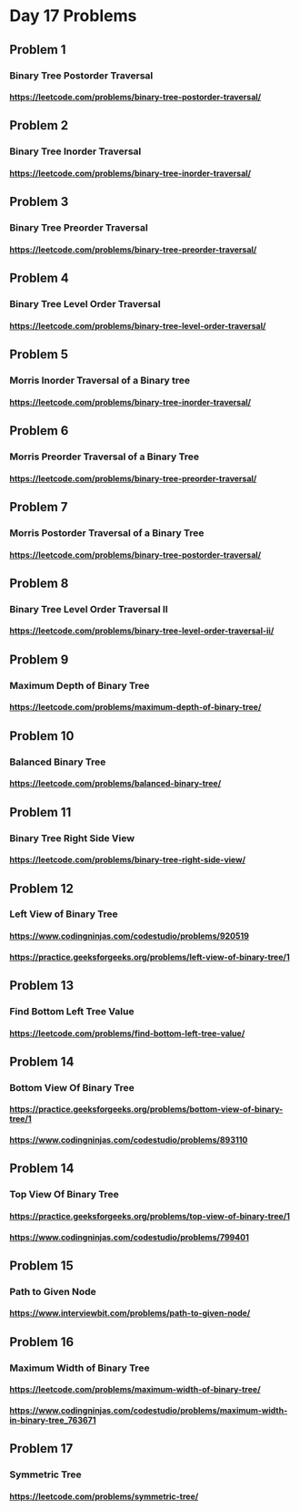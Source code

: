 # Day 17 Problems

## Problem 1

### Binary Tree Postorder Traversal

#### <https://leetcode.com/problems/binary-tree-postorder-traversal/>

## Problem 2

### Binary Tree Inorder Traversal

#### <https://leetcode.com/problems/binary-tree-inorder-traversal/>

## Problem 3

### Binary Tree Preorder Traversal

#### <https://leetcode.com/problems/binary-tree-preorder-traversal/>

## Problem 4

### Binary Tree Level Order Traversal

#### <https://leetcode.com/problems/binary-tree-level-order-traversal/>

## Problem 5

### Morris Inorder Traversal of a Binary tree

#### <https://leetcode.com/problems/binary-tree-inorder-traversal/>

## Problem 6

### Morris Preorder Traversal of a Binary Tree

#### <https://leetcode.com/problems/binary-tree-preorder-traversal/>

## Problem 7

### Morris Postorder Traversal of a Binary Tree

#### <https://leetcode.com/problems/binary-tree-postorder-traversal/>

## Problem 8

### Binary Tree Level Order Traversal II

#### <https://leetcode.com/problems/binary-tree-level-order-traversal-ii/>

## Problem 9

### Maximum Depth of Binary Tree

#### <https://leetcode.com/problems/maximum-depth-of-binary-tree/>

## Problem 10

### Balanced Binary Tree

#### <https://leetcode.com/problems/balanced-binary-tree/>

## Problem 11

### Binary Tree Right Side View

#### <https://leetcode.com/problems/binary-tree-right-side-view/>

## Problem 12

### Left View of Binary Tree

#### <https://www.codingninjas.com/codestudio/problems/920519>

#### <https://practice.geeksforgeeks.org/problems/left-view-of-binary-tree/1>

## Problem 13

### Find Bottom Left Tree Value

#### <https://leetcode.com/problems/find-bottom-left-tree-value/>


## Problem 14

### Bottom View Of Binary Tree

#### <https://practice.geeksforgeeks.org/problems/bottom-view-of-binary-tree/1>

#### <https://www.codingninjas.com/codestudio/problems/893110>

## Problem 14

### Top View Of Binary Tree

#### <https://practice.geeksforgeeks.org/problems/top-view-of-binary-tree/1>

#### <https://www.codingninjas.com/codestudio/problems/799401>


## Problem 15

### Path to Given Node

#### <https://www.interviewbit.com/problems/path-to-given-node/>


## Problem 16

### Maximum Width of Binary Tree

#### <https://leetcode.com/problems/maximum-width-of-binary-tree/>

#### <https://www.codingninjas.com/codestudio/problems/maximum-width-in-binary-tree_763671>


## Problem 17

### Symmetric Tree

#### <https://leetcode.com/problems/symmetric-tree/>


